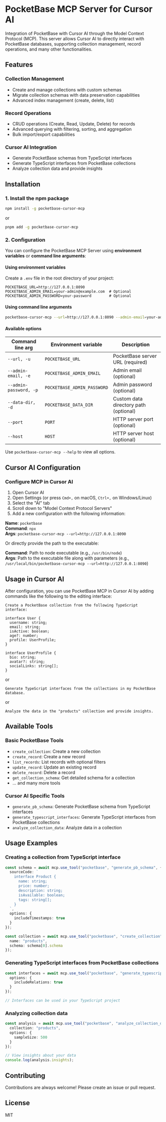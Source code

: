# PocketBase MCP Server for Cursor AI

Integration of PocketBase with Cursor AI through the Model Context Protocol (MCP). This server allows Cursor AI to directly interact with PocketBase databases, supporting collection management, record operations, and many other functionalities.

## Features

### Collection Management
- Create and manage collections with custom schemas
- Migrate collection schemas with data preservation capabilities
- Advanced index management (create, delete, list)

### Record Operations
- CRUD operations (Create, Read, Update, Delete) for records
- Advanced querying with filtering, sorting, and aggregation
- Bulk import/export capabilities

### Cursor AI Integration
- Generate PocketBase schemas from TypeScript interfaces
- Generate TypeScript interfaces from PocketBase collections
- Analyze collection data and provide insights

## Installation

### 1. Install the npm package

```bash
npm install -g pocketbase-cursor-mcp
```

or

```bash
pnpm add -g pocketbase-cursor-mcp
```

### 2. Configuration

You can configure the PocketBase MCP Server using **environment variables** or **command line arguments**:

#### Using environment variables

Create a `.env` file in the root directory of your project:

```
POCKETBASE_URL=http://127.0.0.1:8090
POCKETBASE_ADMIN_EMAIL=your-admin@example.com  # Optional
POCKETBASE_ADMIN_PASSWORD=your-password        # Optional
```

#### Using command line arguments

```bash
pocketbase-cursor-mcp --url=http://127.0.0.1:8090 --admin-email=your-admin@example.com --admin-password=your-password
```

#### Available options

| Command line arg       | Environment variable       | Description                            |
|------------------------|-----------------------------|----------------------------------------|
| `--url, -u`            | `POCKETBASE_URL`           | PocketBase server URL (required)       |
| `--admin-email, -e`    | `POCKETBASE_ADMIN_EMAIL`   | Admin email (optional)                 |
| `--admin-password, -p` | `POCKETBASE_ADMIN_PASSWORD`| Admin password (optional)              |
| `--data-dir, -d`       | `POCKETBASE_DATA_DIR`      | Custom data directory path (optional)  |
| `--port`               | `PORT`                     | HTTP server port (optional)            |
| `--host`               | `HOST`                     | HTTP server host (optional)            |

Use `pocketbase-cursor-mcp --help` to view all options.

## Cursor AI Configuration

### Configure MCP in Cursor AI

1. Open Cursor AI
2. Open Settings (or press `Cmd+,` on macOS, `Ctrl+,` on Windows/Linux)
3. Select the "AI" tab
4. Scroll down to "Model Context Protocol Servers"
5. Add a new configuration with the following information:

**Name**: `pocketbase`  
**Command**: `npx`  
**Args**: `pocketbase-cursor-mcp --url=http://127.0.0.1:8090`

Or directly provide the path to the executable:

**Command**: Path to node executable (e.g., `/usr/bin/node`)  
**Args**: Path to the executable file along with parameters (e.g., `/usr/local/bin/pocketbase-cursor-mcp --url=http://127.0.0.1:8090`)

## Usage in Cursor AI

After configuration, you can use PocketBase MCP in Cursor AI by adding commands like the following to the editing interface:

```
Create a PocketBase collection from the following TypeScript interface:

interface User {
  username: string;
  email: string;
  isActive: boolean;
  age?: number;
  profile: UserProfile;
}

interface UserProfile {
  bio: string;
  avatar?: string;
  socialLinks: string[];
}
```

or

```
Generate TypeScript interfaces from the collections in my PocketBase database.
```

or 

```
Analyze the data in the "products" collection and provide insights.
```

## Available Tools

### Basic PocketBase Tools
- `create_collection`: Create a new collection
- `create_record`: Create a new record
- `list_records`: List records with optional filters
- `update_record`: Update an existing record
- `delete_record`: Delete a record
- `get_collection_schema`: Get detailed schema for a collection
- ... and many more tools

### Cursor AI Specific Tools
- `generate_pb_schema`: Generate PocketBase schema from TypeScript interfaces
- `generate_typescript_interfaces`: Generate TypeScript interfaces from PocketBase collections
- `analyze_collection_data`: Analyze data in a collection

## Usage Examples

### Creating a collection from TypeScript interface

```typescript
const schema = await mcp.use_tool("pocketbase", "generate_pb_schema", {
  sourceCode: `
    interface Product {
      name: string;
      price: number;
      description: string;
      isAvailable: boolean;
      tags: string[];
    }
  `,
  options: {
    includeTimestamps: true
  }
});

const collection = await mcp.use_tool("pocketbase", "create_collection", {
  name: "products",
  schema: schema[0].schema
});
```

### Generating TypeScript interfaces from PocketBase collections

```typescript
const interfaces = await mcp.use_tool("pocketbase", "generate_typescript_interfaces", {
  options: {
    includeRelations: true
  }
});

// Interfaces can be used in your TypeScript project
```

### Analyzing collection data

```typescript
const analysis = await mcp.use_tool("pocketbase", "analyze_collection_data", {
  collection: "products",
  options: {
    sampleSize: 500
  }
});

// View insights about your data
console.log(analysis.insights);
```

## Contributing

Contributions are always welcome! Please create an issue or pull request.

## License

MIT
